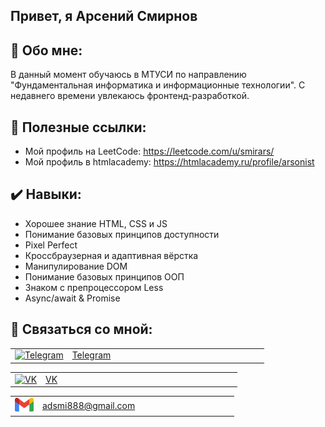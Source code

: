 ## Привет, я Арсений Смирнов

<!--
**smirars/smirars** is a ✨ _special_ ✨ repository because its `README.md` (this file) appears on your GitHub profile.

Here are some ideas to get you started:

- 🔭 I’m currently working on ...
- 🌱 I’m currently learning ...
- 👯 I’m looking to collaborate on ...
- 🤔 I’m looking for help with ...
- 💬 Ask me about ...
- 📫 How to reach me: ...
- 😄 Pronouns: ...
- ⚡ Fun fact: ...
-->

## :bust_in_silhouette: Обо мне:
   В данный момент обучаюсь в МТУСИ по направлению "Фундаментальная информатика и информационные технологии". С недавнего времени увлекаюсь фронтенд-разработкой.

## :mag_right: Полезные ссылки:
- Мой профиль на LeetCode: https://leetcode.com/u/smirars/
- Мой профиль в htmlacademy: https://htmlacademy.ru/profile/arsonist

## :heavy_check_mark: Навыки:
- Хорошее знание HTML, CSS и JS
- Понимание базовых принципов доступности
- Pixel Perfect
- Кроссбраузерная и адаптивная вёрстка
- Манипулирование DOM
- Понимание базовых принципов ООП
- Знаком с препроцессором Less
- Async/await & Promise

## :calling: Связаться со мной:

<table>
  <tr>
    <td>
      <a href="https://t.me/Tayler_Bateman" target="_blank">
        <img src="https://cdn-icons-png.flaticon.com/512/2111/2111646.png" width="30" height="30" alt="Telegram" />
      </a>
    </td>
    <td style="vertical-align: middle;" width="300">
       <a href="https://t.me/Tayler_Bateman" target="_blank">Telegram</a>
    </td>
  </tr>
</table>
<table>
  <tr>
    <td>
      <a href="https://vk.com/terrible_mistake" target="_blank">
        <img src="https://cdn-icons-png.flaticon.com/512/145/145813.png" width="30" height="30" alt="VK"/>
      </a>
    </td>
    <td style="vertical-align: middle;" width="300">
      <a href="https://vk.com/terrible_mistake" target="_blank">VK</a>
    </td>
  </tr>
</table>
<table>
  <tr>
    <td>
      <a href="mailto:adsmi888@gmail.com" target="_blank">
        <img src="/src/gmail.png" width="30" height="auto" alt="Gmail"/>
      </a>
    </td>
    <td style="vertical-align: middle;" width="300">
      <a href="mailto:adsmi888@gmail.com" target="_blank">adsmi888@gmail.com</a>
    </td>
  </tr>
</table>
   
